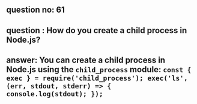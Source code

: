 
      
## question no: 61

## question : How do you create a child process in Node.js?

## answer: You can create a child process in Node.js using the `child_process` module: `const { exec } = require('child_process'); exec('ls', (err, stdout, stderr) => { console.log(stdout); });`
      